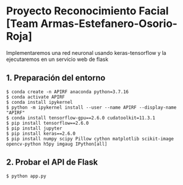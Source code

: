 # Proyecto Reconocimiento Facial [Team Armas-Estefanero-Osorio-Roja]

Implementaremos una red neuronal usando keras-tensorflow y la ejecutaremos en un servicio web de flask

## 1. Preparación del entorno
    $ conda create -n APIRF anaconda python=3.7.16
    $ conda activate APIRF
    $ conda install ipykernel
    $ python -m ipykernel install --user --name APIRF --display-name "APIRF"
    $ conda install tensorflow-gpu==2.6.0 cudatoolkit=11.3.1
    $ pip install tensorflow==2.6.0
    $ pip install jupyter
    $ pip install keras==2.6.0
    $ pip install numpy scipy Pillow cython matplotlib scikit-image opencv-python h5py imgaug IPython[all]
    
## 2. Probar el API de Flask

    $ python app.py

